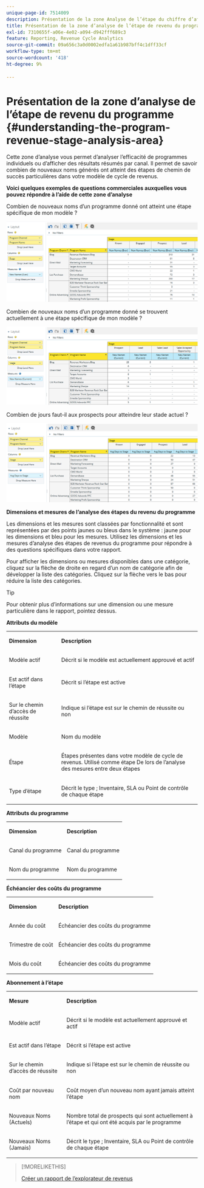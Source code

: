 ```yaml
---
unique-page-id: 7514009
description: Présentation de la zone Analyse de l’étape du chiffre d’affaires du programme - Documents Marketo - Documentation du produit
title: Présentation de la zone d’analyse de l’étape de revenu du programme
exl-id: 7310655f-a06e-4e02-a094-d942fff689c3
feature: Reporting, Revenue Cycle Analytics
source-git-commit: 09a656c3a0d0002edfa1a61b987bff4c1dff33cf
workflow-type: tm+mt
source-wordcount: '418'
ht-degree: 9%

---
```


# Présentation de la zone d’analyse de l’étape de revenu du programme {#understanding-the-program-revenue-stage-analysis-area}

Cette zone d’analyse vous permet d’analyser l’efficacité de programmes individuels ou d’afficher des résultats résumés par canal. Il permet de savoir combien de nouveaux noms générés ont atteint des étapes de chemin de succès particulières dans votre modèle de cycle de revenus.

**Voici quelques exemples de questions commerciales auxquelles vous pouvez répondre à l’aide de cette zone d’analyse**

Combien de nouveaux noms d’un programme donné ont atteint une étape spécifique de mon modèle ?

![](assets/one-3.png)

Combien de nouveaux noms d’un programme donné se trouvent actuellement à une étape spécifique de mon modèle ?

![](assets/two-3.png)

Combien de jours faut-il aux prospects pour atteindre leur stade actuel ?

![](assets/three-3.png)

**Dimensions et mesures de l’analyse des étapes du revenu du programme**

Les dimensions et les mesures sont classées par fonctionnalité et sont représentées par des points jaunes ou bleus dans le système : jaune pour les dimensions et bleu pour les mesures. Utilisez les dimensions et les mesures d’analyse des étapes de revenus du programme pour répondre à des questions spécifiques dans votre rapport.

Pour afficher les dimensions ou mesures disponibles dans une catégorie, cliquez sur la flèche de droite en regard d’un nom de catégorie afin de développer la liste des catégories. Cliquez sur la flèche vers le bas pour réduire la liste des catégories.

>[!TIP]
>
>Pour obtenir plus d’informations sur une dimension ou une mesure particulière dans le rapport, pointez dessus.

**Attributs du modèle**

<table>
 <tbody>
  <tr>
   <td colspan="1" rowspan="1"><strong>Dimension</strong></td>
   <td colspan="1" rowspan="1"><p><strong>Description</strong></p></td>
  </tr>
  <tr>
   <td colspan="1" rowspan="1"><p>Modèle actif</p></td>
   <td colspan="1" rowspan="1"><p>Décrit si le modèle est actuellement approuvé et actif</p></td>
  </tr>
  <tr>
   <td colspan="1" rowspan="1"><p>Est actif dans l’étape</p></td>
   <td colspan="1" rowspan="1"><p>Décrit si l’étape est active</p></td>
  </tr>
  <tr>
   <td colspan="1" rowspan="1"><p>Sur le chemin d’accès de réussite</p></td>
   <td colspan="1" rowspan="1"><p>Indique si l’étape est sur le chemin de réussite ou non</p></td>
  </tr>
  <tr>
   <td colspan="1" rowspan="1"><p>Modèle</p></td>
   <td colspan="1" rowspan="1"><p>Nom du modèle</p></td>
  </tr>
  <tr>
   <td colspan="1" rowspan="1"><p>Étape</p></td>
   <td colspan="1" rowspan="1"><p>Étapes présentes dans votre modèle de cycle de revenus. Utilisé comme étape De lors de l’analyse des mesures entre deux étapes</p></td>
  </tr>
  <tr>
   <td colspan="1" rowspan="1"><p>Type d’étape</p></td>
   <td colspan="1" rowspan="1"><p>Décrit le type ; Inventaire, SLA ou Point de contrôle de chaque étape</p></td>
  </tr>
 </tbody>
</table>

**Attributs du programme**

<table>
 <tbody>
  <tr>
   <td colspan="1" rowspan="1"><p><strong>Dimension</strong></p></td>
   <td colspan="1" rowspan="1"><p><strong>Description</strong></p></td>
  </tr>
  <tr>
   <td colspan="1" rowspan="1"><p>Canal du programme</p></td>
   <td colspan="1" rowspan="1"><p>Canal du programme</p></td>
  </tr>
  <tr>
   <td colspan="1" rowspan="1"><p>Nom du programme</p></td>
   <td colspan="1" rowspan="1"><p>Nom du programme</p></td>
  </tr>
 </tbody>
</table>

**Échéancier des coûts du programme**

<table>
 <tbody>
  <tr>
   <td colspan="1" rowspan="1"><p><strong>Dimension</strong></p></td>
   <td colspan="1" rowspan="1"><p><strong>Description</strong></p></td>
  </tr>
  <tr>
   <td colspan="1" rowspan="1"><p>Année du coût</p></td>
   <td colspan="1" rowspan="1"><p>Échéancier des coûts du programme</p></td>
  </tr>
  <tr>
   <td colspan="1" rowspan="1"><p>Trimestre de coût</p></td>
   <td colspan="1" rowspan="1"><p>Échéancier des coûts du programme</p></td>
  </tr>
  <tr>
   <td colspan="1" rowspan="1"><p>Mois du coût</p></td>
   <td colspan="1" rowspan="1"><p>Échéancier des coûts du programme</p></td>
  </tr>
 </tbody>
</table>

**Abonnement à l’étape**

<table>
 <tbody>
  <tr>
   <td colspan="1" rowspan="1"><p><strong>Mesure</strong></p></td>
   <td colspan="1" rowspan="1"><p><strong>Description</strong></p></td>
  </tr>
  <tr>
   <td colspan="1" rowspan="1"><p>Modèle actif</p></td>
   <td colspan="1" rowspan="1"><p>Décrit si le modèle est actuellement approuvé et actif</p></td>
  </tr>
  <tr>
   <td colspan="1" rowspan="1"><p>Est actif dans l’étape</p></td>
   <td colspan="1" rowspan="1"><p>Décrit si l’étape est active</p></td>
  </tr>
  <tr>
   <td colspan="1" rowspan="1"><p>Sur le chemin d’accès de réussite</p></td>
   <td colspan="1" rowspan="1"><p>Indique si l’étape est sur le chemin de réussite ou non</p></td>
  </tr>
  <tr>
   <td colspan="1" rowspan="1"><p>Coût par nouveau nom</p></td>
   <td colspan="1" rowspan="1"><p>Coût moyen d’un nouveau nom ayant jamais atteint l’étape</p></td>
  </tr>
  <tr>
   <td colspan="1" rowspan="1"><p>Nouveaux Noms (Actuels)</p></td>
   <td colspan="1" rowspan="1"><p>Nombre total de prospects qui sont actuellement à l’étape et qui ont été acquis par le programme</p></td>
  </tr>
  <tr>
   <td colspan="1" rowspan="1"><p>Nouveaux Noms (Jamais)</p></td>
   <td colspan="1" rowspan="1"><p>Décrit le type ; Inventaire, SLA ou Point de contrôle de chaque étape</p></td>
  </tr>
 </tbody>
</table>

>[!MORELIKETHIS]
>
>[Créer un rapport de l’explorateur de revenus](/help/marketo/product-docs/reporting/revenue-cycle-analytics/revenue-explorer/create-a-revenue-explorer-report.md)
